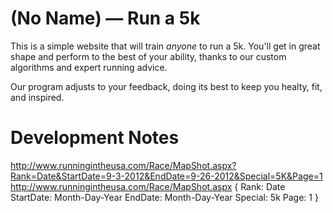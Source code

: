 # (No Name) — Run a 5k

This is a simple website that will train *anyone* to run a 5k. You'll get in great shape and perform to the best of your ability, thanks to our custom algorithms and expert running advice.

Our program adjusts to your feedback, doing its best to keep you healty, fit, and inspired.

# Development Notes
http://www.runningintheusa.com/Race/MapShot.aspx?Rank=Date&StartDate=9-3-2012&EndDate=9-26-2012&Special=5K&Page=1
http://www.runningintheusa.com/Race/MapShot.aspx
{
  Rank: Date
  StartDate:  Month-Day-Year
  EndDate: Month-Day-Year
  Special: 5k
  Page: 1
}
